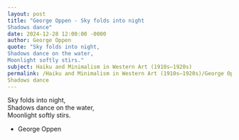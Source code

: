 ```yaml
---
layout: post
title: "George Oppen - Sky folds into night  
Shadows dance"
date: 2024-12-28 12:00:00 -0000
author: George Oppen
quote: "Sky folds into night,  
Shadows dance on the water,  
Moonlight softly stirs."
subject: Haiku and Minimalism in Western Art (1910s–1920s)
permalink: /Haiku and Minimalism in Western Art (1910s–1920s)/George Oppen/George Oppen - Sky folds into night  
Shadows dance
---
```


Sky folds into night,  
Shadows dance on the water,  
Moonlight softly stirs.

- George Oppen
